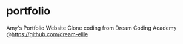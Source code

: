 # portfolio
 Amy's Portfolio Website
 Clone coding from Dream Coding Academy @https://github.com/dream-ellie

